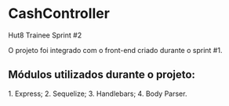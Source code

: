 # CashController
Hut8 Trainee Sprint #2

O projeto foi integrado com o front-end criado durante o sprint #1.

<h2>Módulos utilizados durante o projeto:</h2>
1. Express;
2. Sequelize;
3. Handlebars;
4. Body Parser.

